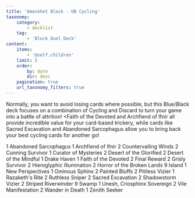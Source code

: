 ```yaml
---
title: 'Amonkhet Block - UB Cycling'
taxonomy:
    category:
        - decklist
    tag:
        - 'Block Duel Deck'
content:
    items:
        - '@self.children'
    limit: 5
    order:
        by: date
        dir: desc
    pagination: true
    url_taxonomy_filters: true
---
```



Normally, you want to avoid losing cards where possible, but this Blue/Black deck focuses on a combination of Cycling and Discard to turn your game into a battle of attrition! <<span class="mtgcard">Faith of the Devoted and <span class="mtgcard">Archfiend of Ifnir</span> all provide incredible value for your card-based trickery, while cards like <span card="mtgcard">Sacred Excavation</span> and <span class="mtgcard">Abandoned Sarcophagus</span> allow you to bring back your best cycling cards for another go!

<div class="deck-list">
1 Abandoned Sarcophagus
1 Archfiend of Ifnir
2 Countervailing Winds
2 Cunning Survivor
1 Curator of Mysteries
2 Desert of the Glorified
2 Desert of the Mindful
1 Drake Haven
1 Faith of the Devoted
2 Final Reward
2 Grisly Survivor
2 Hieroglyphic Illumination
2 Horror of the Broken Lands
9 Island
1 New Perspectives
1 Ominous Sphinx
2 Painted Bluffs
2 Pitiless Vizier
1 Razaketh's Rite
2 Ruthless Sniper
2 Sacred Excavation
2 Shadowstorm Vizier
2 Striped Riverwinder
9 Swamp
1 Unesh, Criosphinx Sovereign
2 Vile Manifestation
2 Wander in Death
1 Zenith Seeker
 </div>